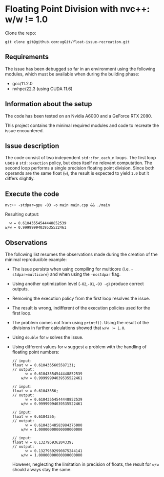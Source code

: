 # Floating Point Division with nvc++: w/w != 1.0
Clone the repo:

```
git clone git@github.com:ugGit/float-issue-recreation.git
```

## Requirements
The issue has been debugged so far in an environment using the following modules, which must be available when during the building phase:

* gcc/11.2.0
* nvhpc/22.3 (using CUDA 11.6)

## Information about the setup
The code has been tested on an Nvidia A6000 and a GeForce RTX 2080.

This project contains the minimal required modules and code to recreate the issue encountered.

## Issue description
The code consist of two independent `std::for_each_n` loops. 
The first loop uses a `std::exection` policy, but does itself no relevant computation.
The second loop performs a single precision floating point division.
Since both operands are the same float (`w`), the result is expected to yield `1.0` but it differs slightly.

## Execute the code
```
nvc++ -stdpar=gpu -O3 -o main main.cpp && ./main
```

Resulting output:
```
  w = 0.61043554544448852539
w/w = 0.99999994039535522461
```

## Observations
The following list resumes the observations made during the creation of the minimal reproducible example:
* The issue persists when using compiling for multicore (i.e. `-stdpar=multicore`) and when using the `-nostdpar` flag.
* Using another optimization level (`-O2`,`-O1`,`-O3 -g`) produce correct outputs.
* Removing the execution policy from the first loop resolves the issue.
* The result is wrong, indifferent of the execution policies used for the first loop.
* The problem comes not from using `printf()`. Using the result of the divisions in further calculations showed that `w/w != 1.0`.
* Using `double` for `w` solves the issue.
* Using different values for `w` suggest a problem with the handling of floating point numbers:
  ```
  // input:
  float w = 0.6104355605587131;
  // output:
        w = 0.61043554544448852539
      w/w = 0.99999994039535522461
  ```

  ```
  // input:
  float w = 0.61043556;
  // output:
        w = 0.61043554544448852539
      w/w = 0.99999994039535522461
  ```

  ```
  // input:
  float w = 0.6104355;
  // output:
        w = 0.61043548583984375000
      w/w = 1.00000000000000000000
  ```

  ```
  // input:
  float w = 0.132795936204339;
  // output:
        w = 0.13279592990875244141
      w/w = 1.00000000000000000000
  ```

  However, neglecting the limitation in precision of floats, the result for `w/w` should always stay the same.
   
